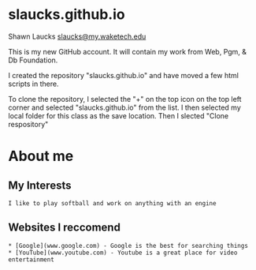 # slaucks.github.io
Shawn Laucks
slaucks@my.waketech.edu

This is my new GitHub account. It will contain my work from Web, Pgm, & Db Foundation.

I created the repository "slaucks.github.io" and have moved a few html scripts in there. 

To clone the repository, I selected the "+" on the top icon on the top left corner and selected "slaucks.github.io" from the list.
I then selected my local folder for this class as the save location. Then I slected "Clone respository"

# About me

## My Interests
 	I like to play softball and work on anything with an engine
## Websites I reccomend
	* [Google](www.google.com) - Google is the best for searching things
	* [YouTube](www.youtube.com) - Youtube is a great place for video entertainment
